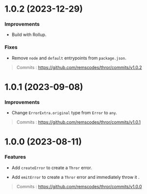 # 1.0.2 (2023-12-29)

### Improvements

- Build with Rollup.

### Fixes

- Remove `node` and `default` entrypoints from `package.json`.

> Commits : https://github.com/remscodes/thror/commits/v1.0.2

# 1.0.1 (2023-09-08)

### Improvements

- Change `ErrorExtra.original` type from `Error` to `any`.

> Commits : https://github.com/remscodes/thror/commits/v1.0.1

# 1.0.0 (2023-08-11)

### Features

- Add `createError` to create a `Thror` error.

- Add `emitError` to create a `Thror` error and immediately throw it .

> Commits : https://github.com/remscodes/thror/commits/v1.0.0

